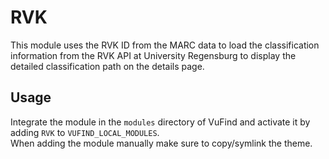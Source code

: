 # RVK
This module uses the RVK ID from the MARC data to load the classification information
from the RVK API at University Regensburg to display the detailed classification path on the details page.

## Usage
Integrate the module in the `modules` directory of VuFind and activate it by adding `RVK` to `VUFIND_LOCAL_MODULES`.  
When adding the module manually make sure to copy/symlink the theme.  
